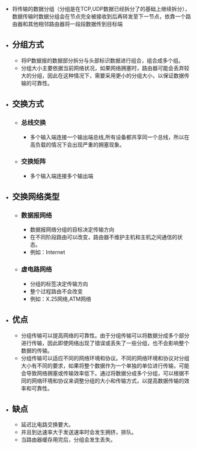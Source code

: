 - 将传输的数据分组（分组是在TCP,UDP数据已经拆分了的基础上继续拆分），数据传输时数据分组会在节点完全被接收到后再转发至下一节点，依靠一个路由器和其他相邻路由器将一段段数据传到目标端
- ## 分组方式
	- 将IP数据报的数据部分拆分与头部标识数据进行组合，组合成多个组。
	- 分组大小主要依据当前网络状况，如果网络拥塞时，路由器可能会丢弃较大的分组，因此在这种情况下，需要采用更小的分组大小，以保证数据传输的可靠性。
- ## 交换方式
	- ### 总线交换
		- 多个输入端连接一个输出端总线,所有设备都共享同一个总线，所以在高负载的情况下会出现严重的拥塞现象。
	- ### 交换矩阵
		- 多个输入端连接多个输出端
- ## 交换网络类型
	- ### 数据报网络
		- 数据报网络分组的目标决定传输方向
		- 在不同阶段路由可以改变，路由器不维护主机和主机之间通信的状态。
		- 例如：Internet
	- ### 虚电路网络
		- 分组的标签决定传输方向
		- 整个过程路由不会改变
		- 例如：X.25网络,ATM网络
- ## 优点
	- 分组传输可以提高网络的可靠性。由于分组传输可以将数据分成多个部分进行传输，因此即使网络出现了错误或丢失了一些分组，也不会影响整个数据的传输。
	- 分组传输可以适应不同的网络环境和协议。不同的网络环境和协议对分组大小有不同的要求，如果将整个数据作为一个单独的单位进行传输，可能会导致网络拥塞或传输效率低下。通过将数据分成多个分组，可以根据不同的网络环境和协议来调整分组的大小和传输方式，以提高数据传输的效率和可靠性。
- ## 缺点
	- 延迟比电路交换要大。
	- 并且到达速率大于发送速率时会发生拥挤，排队。
	- 当路由器缓存用完后，分组会发生丢失。